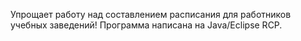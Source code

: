 Упрощает работу над составлением расписания для работников учебных заведений!
Программа написана на Java/Eclipse RCP.